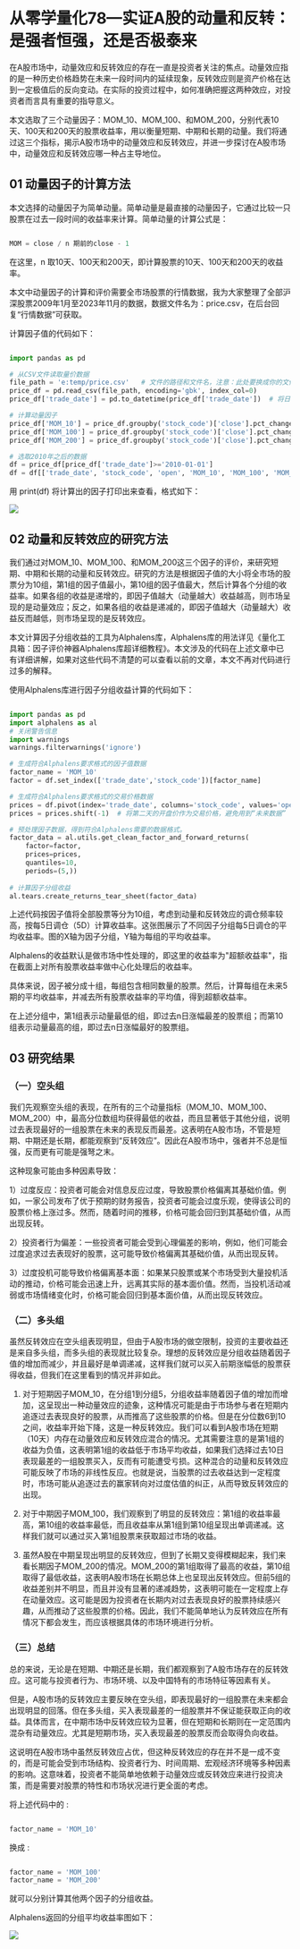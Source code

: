 # 从零学量化78—实证A股的动量和反转：是强者恒强，还是否极泰来 

在A股市场中，动量效应和反转效应的存在一直是投资者关注的焦点。动量效应指的是一种历史价格趋势在未来一段时间内的延续现象，反转效应则是资产价格在达到一定极值后的反向变动。在实际的投资过程中，如何准确把握这两种效应，对投资者而言具有重要的指导意义。

本文选取了三个动量因子：MOM_10、MOM_100、和MOM_200，分别代表10天、100天和200天的股票收益率，用以衡量短期、中期和长期的动量。我们将通过这三个指标，揭示A股市场中的动量效应和反转效应，并进一步探讨在A股市场中，动量效应和反转效应哪一种占主导地位。

## 01 动量因子的计算方法
本文选择的动量因子为简单动量。简单动量是最直接的动量因子，它通过比较一只股票在过去一段时间的收益率来计算。简单动量的计算公式是：
```python 

MOM = close / n 期前的close - 1

```
在这里，n 取10天、100天和200天，即计算股票的10天、100天和200天的收益率。

本文中动量因子的计算和评价需要全市场股票的行情数据，我为大家整理了全部沪深股票2009年1月至2023年11月的数据，数据文件名为：price.csv，在后台回复“行情数据”可获取。

计算因子值的代码如下：

```python 

import pandas as pd

# 从CSV文件读取量价数据
file_path = 'e:temp/price.csv'   # 文件的路径和文件名，注意：此处要换成你的文件地址
price_df = pd.read_csv(file_path, encoding='gbk', index_col=0) 
price_df['trade_date'] = pd.to_datetime(price_df['trade_date'])  # 将日期统一为datetime格式

# 计算动量因子
price_df['MOM_10'] = price_df.groupby('stock_code')['close'].pct_change(10)  # 10天的mom因子
price_df['MOM_100'] = price_df.groupby('stock_code')['close'].pct_change(100)  # 100天的mom因子
price_df['MOM_200'] = price_df.groupby('stock_code')['close'].pct_change(200)  # 200天的mom因子

# 选取2010年之后的数据
df = price_df[price_df['trade_date']>='2010-01-01']  
df = df[['trade_date', 'stock_code', 'open', 'MOM_10', 'MOM_100', 'MOM_200']].reset_index(drop=True)

```

用 print(df) 将计算出的因子打印出来查看，格式如下：

![](images/2024-02-07-19-04-15.png)

## 02 动量和反转效应的研究方法
我们通过对MOM_10、MOM_100、和MOM_200这三个因子的评价，来研究短期、中期和长期的动量和反转效应。研究的方法是根据因子值的大小将全市场的股票分为10组，第1组的因子值最小，第10组的因子值最大，然后计算各个分组的收益率。如果各组的收益是递增的，即因子值越大（动量越大）收益越高，则市场呈现的是动量效应；反之，如果各组的收益是递减的，即因子值越大（动量越大）收益反而越低，则市场呈现的是反转效应。

本文计算因子分组收益的工具为Alphalens库，Alphalens库的用法详见《量化工具箱：因子评价神器Alphalens库超详细教程》。本文涉及的代码在上述文章中已有详细讲解，如果对这些代码不清楚的可以查看以前的文章，本文不再对代码进行过多的解释。

使用Alphalens库进行因子分组收益计算的代码如下：
```python 

import pandas as pd
import alphalens as al
# 关闭警告信息
import warnings
warnings.filterwarnings('ignore')

# 生成符合Alphalens要求格式的因子值数据
factor_name = 'MOM_10'
factor = df.set_index(['trade_date','stock_code'])[factor_name]

# 生成符合Alphalens要求格式的交易价格数据
prices = df.pivot(index='trade_date', columns='stock_code', values='open')
prices = prices.shift(-1)  # 将第二天的开盘价作为交易价格，避免用到“未来数据”

# 预处理因子数据，得到符合Alphalens需要的数据格式。
factor_data = al.utils.get_clean_factor_and_forward_returns(
    factor=factor,
    prices=prices,
    quantiles=10,
    periods=(5,))
    
# 计算因子分组收益
al.tears.create_returns_tear_sheet(factor_data)

```

上述代码按因子值将全部股票等分为10组，考虑到动量和反转效应的调仓频率较高，按每5日调仓（5D）计算收益率。这张图展示了不同因子分组每5日调仓的平均收益率。图的X轴为因子分组，Y轴为每组的平均收益率。

Alphalens的收益默认是做市场中性处理的，即这里的收益率为"超额收益率"，指在截面上对所有股票收益率做中心化处理后的收益率。

具体来说，因子被分成十组，每组包含相同数量的股票。然后，计算每组在未来5期的平均收益率，并减去所有股票收益率的平均值，得到超额收益率。

在上述分组中，第1组表示动量最低的组，即过去n日涨幅最差的股票组；而第10组表示动量最高的组，即过去n日涨幅最好的股票组。

## 03 研究结果
### （一）空头组
我们先观察空头组的表现，在所有的三个动量指标（MOM_10、MOM_100、MOM_200）中，最高分位数组均获得最低的收益，而且显著低于其他分组，说明过去表现最好的一组股票在未来的表现反而最差。这表明在A股市场，不管是短期、中期还是长期，都能观察到“反转效应”。因此在A股市场中，强者并不总是恒强，反而更有可能是强弩之末。

这种现象可能由多种因素导致：

1）过度反应：投资者可能会对信息反应过度，导致股票价格偏离其基础价值。例如，一家公司发布了优于预期的财务报告，投资者可能会过度乐观，使得该公司的股票价格上涨过多。然而，随着时间的推移，价格可能会回归到其基础价值，从而出现反转。

2）投资者行为偏差：一些投资者可能会受到心理偏差的影响，例如，他们可能会过度追求过去表现好的股票，这可能导致价格偏离其基础价值，从而出现反转。

3）过度投机可能导致价格偏离基本面：如果某只股票或某个市场受到大量投机活动的推动，价格可能会迅速上升，远离其实际的基本面价值。然而，当投机活动减弱或市场情绪变化时，价格可能会回归到基本面价值，从而出现反转效应。
### （二）多头组
虽然反转效应在空头组表现明显，但由于A股市场的做空限制，投资的主要收益还是来自多头组，而多头组的表现就比较复杂。理想的反转效应是分组收益随着因子值的增加而减少，并且最好是单调递减，这样我们就可以买入前期涨幅低的股票获得收益，但我们在这里看到的情况并非如此。

1. 对于短期因子MOM_10，在分组1到分组5，分组收益率随着因子值的增加而增加，这呈现出一种动量效应的迹象，这种情况可能是由于市场参与者在短期内追逐过去表现良好的股票，从而推高了这些股票的价格。但是在分位数6到10之间，收益率开始下降，这是一种反转效应。我们可以看到A股市场在短期（10天）内存在动量效应和反转效应混合的情况。尤其需要注意的是第1组的收益为负值，这表明第1组的收益低于市场平均收益，如果我们选择过去10日表现最差的一组股票买入，反而有可能遭受亏损。这种混合的动量和反转效应可能反映了市场的非线性反应。也就是说，当股票的过去收益达到一定程度时，市场可能从追逐过去的赢家转向对过度估值的纠正，从而导致反转效应的出现。

2. 对于中期因子MOM_100，我们观察到了明显的反转效应：第1组的收益率最高，第10组的收益率最低，而且收益率从第1组到第10组呈现出单调递减。这样我们就可以通过买入第1组股票来获取超过市场的收益。

3. 虽然A股在中期呈现出明显的反转效应，但到了长期又变得模糊起来，我们来看长期因子MOM_200的情况。MOM_200的第1组取得了最高的收益，第10组取得了最低收益，这表明A股市场在长期总体上也呈现出反转效应。但前5组的收益差别并不明显，而且并没有显著的递减趋势，这表明可能在一定程度上存在动量效应。这可能是因为投资者在长期内对过去表现良好的股票持续感兴趣，从而推动了这些股票的价格。因此，我们不能简单地认为反转效应在所有情况下都会发生，而应该根据具体的市场环境进行分析。
### （三）总结
总的来说，无论是在短期、中期还是长期，我们都观察到了A股市场存在的反转效应。这可能与投资者行为、市场环境、以及中国特有的市场特征等因素有关。

但是，A股市场的反转效应主要反映在空头组，即表现最好的一组股票在未来都会出现明显的回落。但在多头组，买入表现最差的一组股票并不保证能获取正向的收益。具体而言，在中期市场中反转效应较为显著，但在短期和长期则在一定范围内混杂有动量效应。尤其是短期市场，买入表现最差的股票反而会取得负向收益。

这说明在A股市场中虽然反转效应占优，但这种反转效应的存在并不是一成不变的，而是可能会受到市场结构、投资者行为、时间周期、宏观经济环境等多种因素的影响。这意味着，投资者不能简单地依赖于动量效应或反转效应来进行投资决策，而是需要对股票的特性和市场状况进行更全面的考虑。

将上述代码中的 :

```python 

factor_name = 'MOM_10' 

```

换成 :

```python 

factor_name = 'MOM_100' 
factor_name = 'MOM_200'

```

就可以分别计算其他两个因子的分组收益。

Alphalens返回的分组平均收益率图如下：

![](images/2024-02-07-19-07-04.png)


